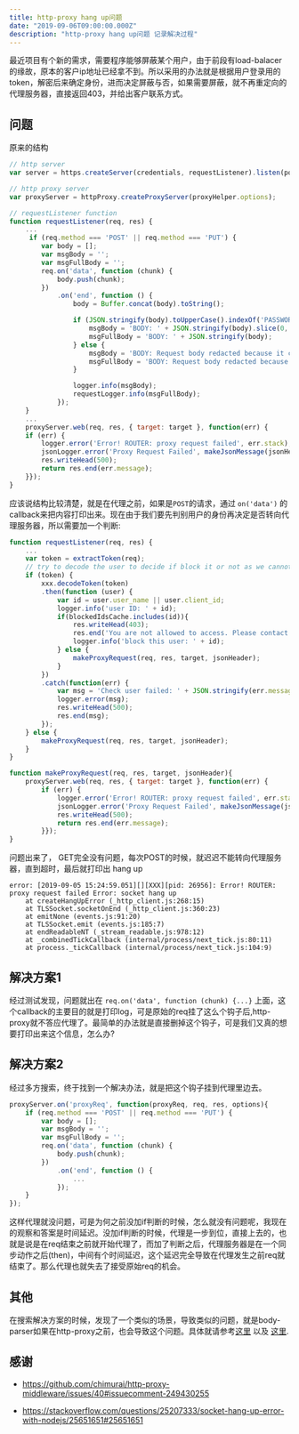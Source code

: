 ```yaml
---
title: http-proxy hang up问题
date: "2019-09-06T09:00:00.000Z"
description: "http-proxy hang up问题 记录解决过程"
---
```


最近项目有个新的需求，需要程序能够屏蔽某个用户，由于前段有load-balacer的缘故，原本的客户ip地址已经拿不到。所以采用的办法就是根据用户登录用的token，解密后来确定身份，进而决定屏蔽与否，如果需要屏蔽，就不再重定向的代理服务器，直接返回403，并给出客户联系方式。

## 问题

原来的结构

```javascript
// http server
var server = https.createServer(credentials, requestListener).listen(port, listen);

// http proxy server
var proxyServer = httpProxy.createProxyServer(proxyHelper.options);

// requestListener function
function requestListener(req, res) {
    ...
     if (req.method === 'POST' || req.method === 'PUT') {
        var body = [];
        var msgBody = '';
        var msgFullBody = '';
        req.on('data', function (chunk) {
            body.push(chunk);
        })
            .on('end', function () {
                body = Buffer.concat(body).toString();

                if (JSON.stringify(body).toUpperCase().indexOf('PASSWORD') === -1) {
                    msgBody = 'BODY: ' + JSON.stringify(body).slice(0, 128);
                    msgFullBody = 'BODY: ' + JSON.stringify(body);
                } else {
                    msgBody = 'BODY: Request body redacted because it contains sensitive password information.';
                    msgFullBody = 'BODY: Request body redacted because it contains sensitive password information.';
                }

                logger.info(msgBody);
                requestLogger.info(msgFullBody);
            });
    } 
    ...
    proxyServer.web(req, res, { target: target }, function(err) {
    if (err) {
        logger.error('Error! ROUTER: proxy request failed', err.stack);
        jsonLogger.error('Proxy Request Failed', makeJsonMessage(jsonHeader, {stack: err.stack}));  
        res.writeHead(500);
        return res.end(err.message);
    }});
}
```

应该说结构比较清楚，就是在代理之前，如果是`POST`的请求，通过 `on('data')` 的callback来把内容打印出来。现在由于我们要先判别用户的身份再决定是否转向代理服务器，所以需要加一个判断:

```javascript
function requestListener(req, res) {
    ...
    var token = extractToken(req);
    // try to decode the user to decide if block it or not as we cannot get ip address due to load balancer.
    if (token) {
        xxx.decodeToken(token)
        .then(function (user) {  
            var id = user.user_name || user.client_id;
            logger.info('user ID: ' + id);
            if(blockedIdsCache.includes(id)){
                res.writeHead(403);
                res.end('You are not allowed to access. Please contact xxx');
                logger.info('block this user: ' + id);
            } else {
                makeProxyRequest(req, res, target, jsonHeader);
            }
        })
        .catch(function(err) {
            var msg = 'Check user failed: ' + JSON.stringify(err.message);
            logger.error(msg);
            res.writeHead(500);
            res.end(msg);
        });
    } else {
        makeProxyRequest(req, res, target, jsonHeader);
    }
}

function makeProxyRequest(req, res, target, jsonHeader){
    proxyServer.web(req, res, { target: target }, function(err) {
        if (err) {
            logger.error('Error! ROUTER: proxy request failed', err.stack);
            jsonLogger.error('Proxy Request Failed', makeJsonMessage(jsonHeader, {stack: err.stack}));  
            res.writeHead(500);
            return res.end(err.message);
        }});
}
```

问题出来了， GET完全没有问题，每次POST的时候，就迟迟不能转向代理服务器，直到超时，最后就打印出 hang up

```
error: [2019-09-05 15:24:59.051][][XXX][pid: 26956]: Error! ROUTER: proxy request failed Error: socket hang up
    at createHangUpError (_http_client.js:268:15)
    at TLSSocket.socketOnEnd (_http_client.js:360:23)
    at emitNone (events.js:91:20)
    at TLSSocket.emit (events.js:185:7)
    at endReadableNT (_stream_readable.js:978:12)
    at _combinedTickCallback (internal/process/next_tick.js:80:11)
    at process._tickCallback (internal/process/next_tick.js:104:9)
```

## 解决方案1

经过测试发现，问题就出在 `req.on('data', function (chunk) {...}` 上面，这个callback的主要目的就是打印log，可是原始的req挂了这么个钩子后,http-proxy就不答应代理了。最简单的办法就是直接删掉这个钩子，可是我们又真的想要打印出来这个信息，怎么办?

## 解决方案2

经过多方搜索，终于找到一个解决办法，就是把这个钩子挂到代理里边去。

```javascript
proxyServer.on('proxyReq', function(proxyReq, req, res, options){
    if (req.method === 'POST' || req.method === 'PUT') {
        var body = [];
        var msgBody = '';
        var msgFullBody = '';
        req.on('data', function (chunk) {
            body.push(chunk);
        })
            .on('end', function () {
                ...
            });
    } 
});
```

这样代理就没问题，可是为何之前没加if判断的时候，怎么就没有问题呢，我现在的观察和答案是时间延迟。没加if判断的时候，代理是一步到位，直接上去的，也就是说是在req结束之前就开始代理了，而加了判断之后，代理服务器是在一个同步动作之后(then)，中间有个时间延迟，这个延迟完全导致在代理发生之前req就结束了。那么代理也就失去了接受原始req的机会。

## 其他

在搜索解决方案的时候，发现了一个类似的场景，导致类似的问题，就是body-parser如果在http-proxy之前，也会导致这个问题。具体就请参考[这里](https://stackoverflow.com/questions/25207333/socket-hang-up-error-with-nodejs/25651651#25651651) 以及 [这里](https://github.com/chimurai/http-proxy-middleware/issues/40#issuecomment-249430255).

## 感谢

* https://github.com/chimurai/http-proxy-middleware/issues/40#issuecomment-249430255

* https://stackoverflow.com/questions/25207333/socket-hang-up-error-with-nodejs/25651651#25651651
